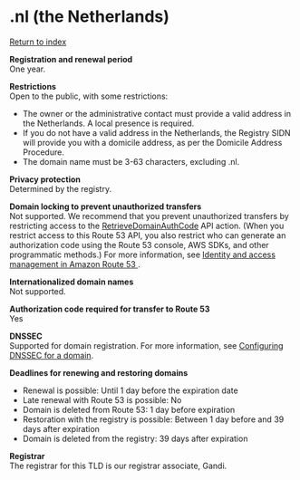 # \.nl \(the Netherlands\)<a name="nl"></a>

[Return to index](registrar-tld-list.md#index)

**Registration and renewal period**  
One year\.

**Restrictions**  
Open to the public, with some restrictions:  
+ The owner or the administrative contact must provide a valid address in the Netherlands\. A local presence is required\.
+ If you do not have a valid address in the Netherlands, the Registry SIDN will provide you with a domicile address, as per the Domicile Address Procedure\.
+ The domain name must be 3\-63 characters, excluding \.nl\.

**Privacy protection**  
Determined by the registry\.

**Domain locking to prevent unauthorized transfers**  
Not supported\. We recommend that you prevent unauthorized transfers by restricting access to the [RetrieveDomainAuthCode](https://docs.aws.amazon.com/Route53/latest/APIReference/API_domains_RetrieveDomainAuthCode.html) API action\. \(When you restrict access to this Route 53 API, you also restrict who can generate an authorization code using the Route 53 console, AWS SDKs, and other programmatic methods\.\) For more information, see [Identity and access management in Amazon Route 53 ](auth-and-access-control.md)\.

**Internationalized domain names**  
Not supported\.

**Authorization code required for transfer to Route 53**  
Yes

**DNSSEC**  
Supported for domain registration\. For more information, see [Configuring DNSSEC for a domain](domain-configure-dnssec.md)\.

**Deadlines for renewing and restoring domains**  
+ Renewal is possible: Until 1 day before the expiration date
+ Late renewal with Route 53 is possible: No
+ Domain is deleted from Route 53: 1 day before expiration
+ Restoration with the registry is possible: Between 1 day before and 39 days after expiration
+ Domain is deleted from the registry: 39 days after expiration

**Registrar**  
The registrar for this TLD is our registrar associate, Gandi\.